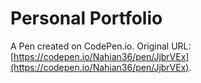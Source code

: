 # Personal Portfolio

A Pen created on CodePen.io. Original URL: [https://codepen.io/Nahian36/pen/JjbrVEx](https://codepen.io/Nahian36/pen/JjbrVEx).


